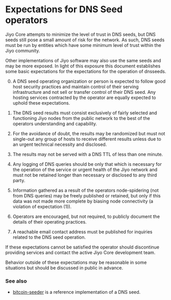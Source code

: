 # Expectations for DNS Seed operators

Jiyo Core attempts to minimize the level of trust in DNS seeds, but DNS
seeds still pose a small amount of risk for the network. As such, DNS seeds
must be run by entities which have some minimum level of trust within the
Jiyo community.

Other implementations of Jiyo software may also use the same seeds and
may be more exposed. In light of this exposure this document establishes
some basic expectations for the expectations for the operation of dnsseeds.

0. A DNS seed operating organization or person is expected to follow good
host security practices and maintain control of their serving infrastructure
and not sell or transfer control of their DNS seed. Any hosting services
contracted by the operator are equally expected to uphold these expectations.

1. The DNS seed results must consist exclusively of fairly selected and
functioning Jiyo nodes from the public network to the best of the
operators understanding and capability.

2. For the avoidance of doubt, the results may be randomized but must not
single-out any group of hosts to receive different results unless due to an
urgent technical necessity and disclosed.

3. The results may not be served with a DNS TTL of less than one minute.

4. Any logging of DNS queries should be only that which is necessary for the
operation of the service or urgent health of the Jiyo network and must not
be retained longer than necessary or disclosed to any third party.

5. Information gathered as a result of the operators node-spidering (not from
DNS queries) may be freely published or retained, but only if this data was
not made more complete by biasing node connectivity (a violation of
expectation (1)).

6. Operators are encouraged, but not required, to publicly document the
details of their operating practices.

7. A reachable email contact address must be published for inquiries related
to the DNS seed operation.

If these expectations cannot be satisfied the operator should discontinue
providing services and contact the active Jiyo Core development team.

Behavior outside of these expectations may be reasonable in some situations
but should be discussed in public in advance.

### See also

- [bitcoin-seeder](https://github.com/sipa/bitcoin-seeder) is a reference
implementation of a DNS seed.
